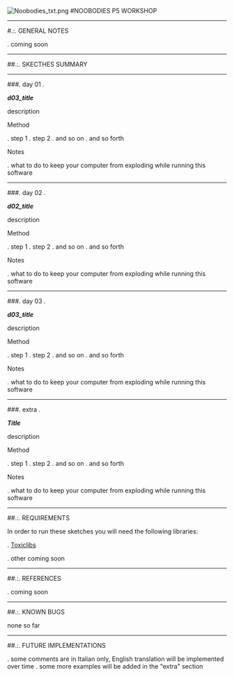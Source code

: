 ![Noobodies_txt.png](https://bitbucket.org/repo/KLb6nB/images/2103734141-Noobodies_txt.png)
#NOOBODIES P5 WORKSHOP

____________________________________________________________________________________________________________________________________



#.:. GENERAL NOTES

. coming soon

____________________________________________________________________________________________________________________________________
##.:. SKECTHES SUMMARY



______________________________

###. day 01
.

***d03_title***

 description
 
 Method
 
 . step 1
 . step 2
 . and so on
 . and so forth

Notes

. what to do to keep your computer from exploding while running this software

______________________________

###. day 02
.

***d02_title***

 description
 
 Method
 
 . step 1
 . step 2
 . and so on
 . and so forth

Notes

. what to do to keep your computer from exploding while running this software


______________________________

###. day 03
.

***d03_title***

 description
 
 Method
 
 . step 1
 . step 2
 . and so on
 . and so forth

Notes

. what to do to keep your computer from exploding while running this software

______________________________

###. extra
.

***Title***

 description
 
 Method
 
 . step 1
 . step 2
 . and so on
 . and so forth

Notes

. what to do to keep your computer from exploding while running this software


______________________________


##.:. REQUIREMENTS

In order to run these sketches you will need the following libraries:

. [Toxiclibs](http://toxiclibs.org)

. other coming soon


______________________________

##.:. REFERENCES

. coming soon

______________________________

##.:. KNOWN BUGS

none so far


____________________________________________________________________________________________________________________________________

##.:. FUTURE IMPLEMENTATIONS

. some comments are in Italian only, English translation will be implemented over time
. some more examples will be added in the "extra" section
